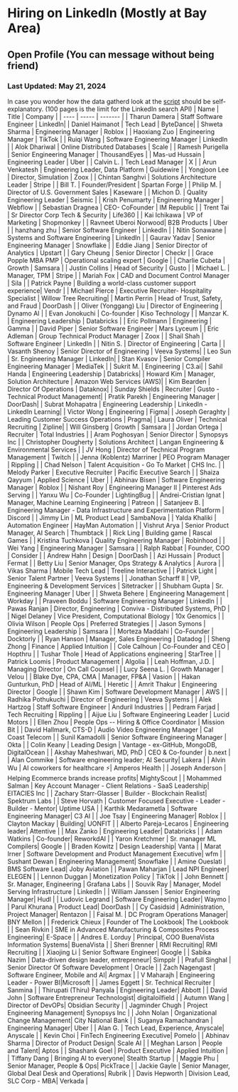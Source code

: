 # Hiring on LinkedIn (Mostly at Bay Area) 
## Open Profile (You can message without being friend)
### Last Updated: May 21, 2024 
In case you wonder how the data gatherd look at the [script](/app.py) should be self-explanatory. (100 pages is the limit for the LinkedIn search API)
| Name | Title | Company |
| ---- | ----- | ------- |
| Tharun Damera | Staff Software Engineer | LinkedIn|
| Daniel Haimanot | Tech Lead | ByteDance|
| Shweta Sharma         | Engineering Manager                              | Roblox                |
| Haoxiang Zuo          | Engineering Manager                              | TikTok                |
| Ruiqi Wang            | Software Engineering Manager                     | LinkedIn              |
| Alok Dhariwal         | Online Distributed Databases                     | Scale                 |
| Ramesh Purigella      | Senior Engineering Manager                       | ThousandEyes          |
| Mas-ud Hussain        | Engineering Leader                               | Uber                  |
| Calvin L.             | Tech Lead Manager                                | X                     |
| Arun Venkatesh        | Engineering Leader, Data Platform                | Guidewire             |
| Yongjoon Lee          | Director, Simulation                             | Zoox                  |
| Chintan Sanghvi       | Solutions Architecture Leader                    | Stripe                |
| Bill T.               | Founder/President                                | Spartan Forge         |
| Philip M.             | Director of U.S. Government Sales                | Kaseware              |
| Michon D.             | Quality Engineering Leader                       | Seismic               |
| Krish Penumarty       | Engineering Manager                              | Webflow               |
| Sebastian Dragnea     | CEO- CoFounder                                   | IM Republic           |
| Trent Tai             | Sr Director Corp Tech & Security                 | Life360               |
| Kai Ichikawa          | VP of Marketing                                  | Shopmonkey            |
| Ravneet Uberoi Norwood| B2B Products                                     | Uber                  |
| hanzhang zhu          | Senior Software Engineer                         | LinkedIn              |
| Nitin Sonawane        | Systems and Software Engineering                 | LinkedIn              |
| Gaurav Yadav          | Senior Engineering Manager                       | Snowflake             |
| Eddie Jiang           | Senior Director of Analytics                     | Upstart               |
| Gary Cheung           | Senior Director                                  | Checkr                |
| Grace Popple MBA PMP  | Operational scaling expert                       | Google                |
| Charlie Cubeta        | Growth                                           | Samsara               |
| Justin Collins        | Head of Security                                 | Gusto                 |
| Michael L.            | Manager, TPM                                     | Stripe                |
| Mariah Fox            | CAD and Document Control Manager                 | Sila                  |
| Patrick Payne         | Building a world-class customer support experience| Vendr               |
| Michael Pierce        | Executive Recruiter- Hospitality Specialist      | Willow Tree Recruiting|
| Martin Perrin         | Head of Trust, Safety, and Fraud                 | DoorDash              |
| Oliver (Yonggang) Liu | Director of Engineering                          | Dynamo AI             |
| Evan Jonokuchi        | Co-founder                                       | Kiso Technology       |
| Manzar K.             | Engineering Leadership                           | Databricks            |
| Eric Pollmann         | Engineering                                      | Gamma                 |
| David Piper           | Senior Software Engineer                         | Mars Lyceum           |
| Eric Adleman          | Group Technical Product Manager                  | Zoox                  |
| Shail Shah            | Software Engineer                                | LinkedIn              |
| Nitin S.              | Director of Engineering                          | Carta                 |
| Vasanth Shenoy | Senior Director of Engineering | Veeva Systems|
| Leo Sun | Sr. Engineering Manager | LinkedIn|
| Stan Kvasov | Senior Compiler Engineering Manager | MediaTek |
| Sukrit M. | Engineering | C3.ai|
| Sahil Handa | Engineering Leadership | Databricks|
| Howard Kim | Manager, Solution Architecture | Amazon Web Services (AWS)|
| Kim Bearden | Director Of Operations | Dataknox|
| Sunday Shields | Recruiter | Gusto - Technical Product Management|
| Pratik Parekh | Engineering Manager | DoorDash|
| Subrat Mohapatra | Engineering Leadership | LinkedIn - LinkedIn Learning|
| Victor Wong | Engineering | Figma|
| Joseph Geraghty | Leading Customer Success Operations | Pragma|
| Laura Oliver | Technical Recruiting | Zipline|
| Will Ginsberg          | Growth                                           | Samsara                                           |
| Jordan Ortega          | Recruiter                                        | Total Industries                                  |
| Aram Poghosyan         | Senior Director                                  | Synopsys Inc                                      |
| Christopher Dougherty  | Solutions Architect                              | Langan Engineering & Environmental Services       |
| JV Hong                | Director of Technical Program Management         | Twitch                                            |
| Jenna (Koblentz) Marriner | PEO Program Manager                          | Rippling                                          |
| Chad Nelson            | Talent Acquisition - Go To Market                | CHS Inc.                                          |
| Melody Parker          | Executive Recruiter                              | Pacific Executive Search                          |
| Shaiza Qayyum          | Applied Science                                  | Uber                                              |
| Abhinav Bisen          | Software Engineering Manager                     | Roblox                                            |
| Nishant Roy            | Engineering Manager II                           | Pinterest Ads Serving                             |
| Yanxu Wu               | Co-Founder                                       | LightingBug                                       |
| Andrei-Cristian Ignat  | Manager, Machine Learning Engineering            | Patreon                                           |
| Satanjeev B.           | Engineering Manager - Data Infrastructure and Experimentation Platform | Discord |
| Jimmy Lin              | ML Product Lead                                  | SambaNova                                         |
| Yalda Khaliki          | Automation Engineer                              | HayMan Automation                                 |
| Vishrut Arya           | Senior Product Manager, AI Search                | Thumbtack                                         |
| Rick Ling              | Building game                                    | Rascal Games                                      |
| Kristina Tuchkova      | Quality Engineering Manager                      | Robinhood                                         |
| Wei Yang               | Engineering Manager                              | Samsara                                           |
| Ralph Rabbat           | Founder, COO                                     | Consider                                          |
| Andrew Hahn            | Design                                           | DoorDash                                          |
| Azi Hussain            | Product                                          | Fermat                                            |
| Betty Liu              | Senior Manager, Ops Strategy & Analytics         | Aurora                                            |
| Vikas Sharma           | Mobile Tech Lead                                 | Treeline Interactive                              |
| Patrick Light          | Senior Talent Partner                            | Veeva Systems                                     |
| Jonathan Scharff II    | VP, Engineering & Development Services           | Sitetracker                                       |
| Shubham Gupta          | Sr. Engineering Manager                          | Uber                                              |
| Shweta Behere          | Engineering Management                           | Workday                                           |
| Praveen Boddu          | Software Engineering Manager                     | LinkedIn                                          |
| Pawas Ranjan           | Director, Engineering                            | Conviva - Distributed Systems, PhD                |
| Nigel Delaney          | Vice President, Computational Biology            | 10x Genomics                                      |
| Olivia Wilson          | People Ops                                       | Preferred Strategies                              |
| Jason Symons           | Engineering Leadership                           | Samsara                                           |
| Morteza Maddahi        | Co-Founder                                       | Docktorly                                         |
| Ryan Hanson            | Manager, Sales Engineering                       | Datadog                                           |
| Sheng Zhong            | Finance                                          | Applied Intuition                                 |
| Cole Calhoun           | Co-Founder and CEO                               | Hopthru                                           |
| Tushar Thole           | Head of Applications engineering                 | StarTree                                          |
| Patrick Loomis         | Product Management                               | Algolia                                           |
| Leah Hoffman, J.D.     | Managing Director                                | On Call Counsel                                   |
| Lucy Seena L.          | Growth Manager                                   | Velou                                             |
| Blake Dye, CPA, CMA    | Manager, FP&A                                    | Vasion                                            |
| Hakan Gunturkun, PhD   | Head of AI/ML                                    | Heretic                                           |
| Amrit Thakur           | Engineering Director                             | Google                                            |
| Shawn Kim              | Software Development Manager                     | AWS                                               |
| Radhika Pothukuchi     | Director of Engineering                          | Veeva Systems                                     |
| Alek Hartzog           | Staff Software Engineer                          | Anduril Industries                                |
| Pedram Farjad          | Tech Recruiting                                  | Rippling                                          |
| Aijue Liu              | Software Engineering Leader                      | Lucid Motors                                      |
| Ellen Zhou             | People Ops -- Hiring & Office Coordinator        | Mission Bit                                       |
| David Hallmark, CTS-D  | Audio Video Engineering Manager                  | Cal Coast Telecom                                 |
| Sunil Kamadolli        | Senior Software Engineering Manager              | Okta                                              |
| Colin Keany            | Leading Design                                   | Vantage - ex-GitHub, MongoDB, DigitalOcean        |
| Akshay Maheshwari, MD, PhD | CEO & Co-founder                              | b.next    |
| Alan Commike | Software engineering leader; AI Security| Lakera |
| Alvin Wu | AI coworkers for healthcare ⚡️| Amperos Health |
| Joseph Anderson | Helping Ecommerce brands increase profits| MightyScout |
| Mohammed Salman | Key Account Manager - Client Relations - SaaS Leadership| EITACIES Inc |
| Zachary Starr-Glasser | Builder - Blockchain Realist| Spektrum Labs |
| Steve Horvath | Customer Focused Executive - Leader - Builder - Mentor| Uptime USA |
| Karthik Medarametla | Software Engineering Manager| C3 AI |
| Joe Tsay | Engineering Manager| Roblox |
| Clayton Mackay | Building| UONFIT |
| Alberto Pareja-Lecaros | Engineering leader| Attentive |
| Max Zanko | Engineering Leader| Databricks |
| Adam Watkins | Co-founder| ReworkdAI |
| Yaron Kretchmer | Sr. manager ML Compilers| Google |
| Braden Kowitz | Design Leadership| Vanta |
| Marat Irner | Software Development and Product Management Executive| wfm |
| Sushant Dewan | Engineering Management| Snowflake |
| Amine Oueslati | BMS Software Lead| Joby Aviation |
| Pawan Maharjan | Lead NPI Engineer| ELEGEN |
| Lennon Duggan | Monetization Policy | TikTok |
| John Bennett | Sr. Manager, Engineering | Grafana Labs |
| Souvik Ray | Manager, Model Serving Infrastructure | LinkedIn |
| William Janssen | Senior Engineering Manager| Hudl |
| Ludovic Legrand | Software Engineering Leader| Waymo |
| Parul Khurana | Product Lead| DoorDash |
| Cy Casidsid | Administration, Project Manager| Rentazon |
| Faisal M. | DC Program Operations Manager| BNY Mellon |
| Frederick Chieux | Founder of The Lookbook| The Lookbook |
| Sean Rivkin | SME in Advanced Manufacturing & Composites Process Engineering| E-Space |
| Andres E. Lorduy | Principal, COO BuenaVista Information Systems| BuenaVista |
| Sheri Brenner | RMI Recruiting| RMI Recruiting |
| Xiaojing Li | Senior Software Engineer| Google |
| Sabika Nazim | Data-driven design leader, entrepreneur| Simpplr |
| Prafull Singhal | Senior Director Of Software Development | Oracle |
| Zach Nagengast | Software Engineer, Mobile and AI| Argmax |
| V Maharajh | Engineering Leader - Power BI|Microsoft |
| James Eggett | Sr. Technical Recruiter | Sanmina |
| Thirupati (Thiru) Panyala | Engineering Leader| Abbott |
| David John | Software Entrepreneur Technologist| digitaloilfield |
| Autumn Wang | Director of DevOPs| Obsidian Security |
| Jagminder Chugh | Project Engineering Management| Synopsys Inc |
| John Nolan | Organizational Change Management| City National Bank |
| Suganya Ramachandran | Engineering Manager| Uber |
| Alan G. | Tech Lead, Experience, Anyscale| Anyscale |
| Kevin Choi | FinTech Engineering Executive| Pomelo |
| Abhinav Sharma | Director of Product Design| Scale AI |
| Meghan Larson | People and Talent| Aptos |
| Shashank Goel | Product Executive |  Applied Intuition |
| Tiffany Dang | Bringing AI to everyone| Stealth Startup |
| Maggie Phu | Senior Manager, People & Ops| PickTrace |
| Jackie Gayle | Senior Manager, Global Deal Desk and Operations| Rubrik |
| Davis Hepworth | Division Lead, SLC Corp - MBA| Verkada |
